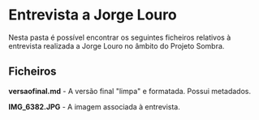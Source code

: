 # Entrevista a Jorge Louro

Nesta pasta é possível encontrar os seguintes ficheiros relativos à entrevista realizada a Jorge Louro no âmbito do Projeto Sombra.

## Ficheiros

**versaofinal.md** - A versão final "limpa" e formatada. Possui metadados.

**IMG_6382.JPG** - A imagem associada à entrevista.
